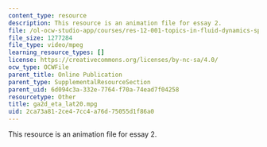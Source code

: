 ```yaml
---
content_type: resource
description: This resource is an animation file for essay 2.
file: /ol-ocw-studio-app/courses/res-12-001-topics-in-fluid-dynamics-spring-2010/2ca73a812ce47cc4a76d75055d1f86a0_ga2d_eta_lat20.mpg
file_size: 1277284
file_type: video/mpeg
learning_resource_types: []
license: https://creativecommons.org/licenses/by-nc-sa/4.0/
ocw_type: OCWFile
parent_title: Online Publication
parent_type: SupplementalResourceSection
parent_uid: 6d094c3a-332e-7764-f70a-74ead7f04258
resourcetype: Other
title: ga2d_eta_lat20.mpg
uid: 2ca73a81-2ce4-7cc4-a76d-75055d1f86a0
---
```

This resource is an animation file for essay 2.